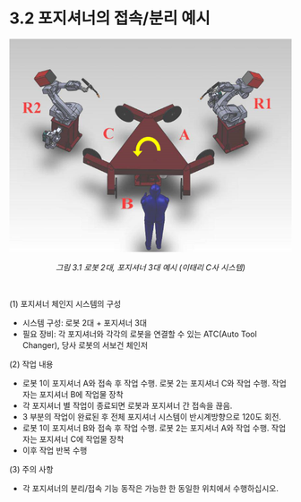 ﻿# 3.2 포지셔너의 접속/분리 예시


<p align="center">
 <img src="../_assets/fig3_1.png"></img>
 <em><p align="center">그림 3.1 로봇 2대, 포지셔너 3대 예시 (이태리 C사 시스템)</p></em>
</p>

<br>

(1)	포지셔너 체인지 시스템의 구성
-	시스템 구성: 로봇 2대 + 포지셔너 3대
-	필요 장비: 각 포지셔너와 각각의 로봇을 연결할 수 있는 ATC(Auto Tool Changer), 당사 로봇의 서보건 체인저

(2)	작업 내용
-	로봇 1이 포지셔너 A와 접속 후 작업 수행. 로봇 2는 포지셔너 C와 작업 수행. 작업자는 포지셔너 B에 작업물 장착
-	각 포지셔너 별 작업이 종료되면 로봇과 포지셔너 간 접속을 끊음.
-	3 부분의 작업이 완료된 후 전체 포지셔너 시스템이 반시계방향으로 120도 회전.
-	로봇 1이 포지셔너 B와 접속 후 작업 수행. 로봇 2는 포지셔너 A와 작업 수행. 작업자는 포지셔너 C에 작업물 장착
-	이후 작업 반복 수행

(3)	주의 사항
-	각 포지셔너의 분리/접속 기능 동작은 가능한 한 동일한 위치에서 수행하십시오.
